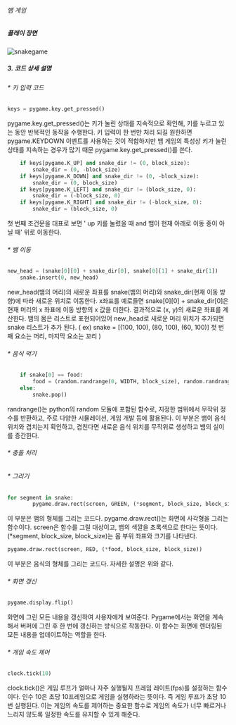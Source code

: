 ###### 뱀 게임

##### 플레이 장면
![snakegame](https://github.com/user-attachments/assets/48bf7e39-2f7c-4298-b6bd-4cd04d267937)

##### 3. 코드 상세 설명

###### * 키 입력 코드
```python
keys = pygame.key.get_pressed()
```
pygame.key.get_pressed()는 키가 눌린 상태를 지속적으로 확인해, 키를 누르고 있는 동안 반복적인 동작을 수행한다. 키 입력이 한 번만 처리 되길 원한하면 pygame.KEYDOWN 이벤트를 사용하는 것이 적합하지만 뱀 게임의 특성상 키가 눌린 상태를 지속하는 경우가 많기 때문 pygame.key.get_pressed()를 쓴다.

```python
    if keys[pygame.K_UP] and snake_dir != (0, block_size):
        snake_dir = (0, -block_size)
    if keys[pygame.K_DOWN] and snake_dir != (0, -block_size):
        snake_dir = (0, block_size)
    if keys[pygame.K_LEFT] and snake_dir != (block_size, 0):
        snake_dir = (-block_size, 0)
    if keys[pygame.K_RIGHT] and snake_dir != (-block_size, 0):
        snake_dir = (block_size, 0)
```
첫 번째 조건문을 대표로 보면 ' up 키를 눌렀을 때 and 뱀이 현재 아래로 이동 중이 아닐 때' 위로 이동한다.

###### * 뱀 이동
```python
new_head = (snake[0][0] + snake_dir[0], snake[0][1] + snake_dir[1])
    snake.insert(0, new_head)
```
new_head(뱀의 머리)의 새로운 좌표를 snake(뱀의 머리)와 snake_dir(현재 이동 방향)에 따라 새로운 위치로 이동한다. x좌표를 예로들면 snake[0][0] + snake_dir[0]은 현재 머리의 x 좌표에 이동 방향의 x 값을 더한다. 결과적으로 (x, y)의 새로운 좌표를 계산한다. 뱀의 몸은 리스트로 표현되어있어 new_head로 새로운 머리 위치가 추가되면 snake 리스트가 추가 된다. ( ex) snake = [(100, 100), (80, 100), (60, 100)] 첫 번째 요소는 머리, 마지막 요소는 꼬리 )

###### * 음식 먹기
```python
    if snake[0] == food:
        food = (random.randrange(0, WIDTH, block_size), random.randrange(0, HEIGHT, block_size))
    else:
        snake.pop()
```
randrange()는 python의 random 모듈에 포함된 함수로, 지정한 범위에서 무작위 정수를 반환하고, 주로 다양한 시뮬레이션, 게임 개발 등에 활용된다. 이 부분은 뱀이 음식 위치와 겹치는지 확인하고, 겹친다면 새로운 음식 위치를 무작위로 생성하고 뱀의 실이를 증간한다. 

###### * 충돌 처리


###### * 그리기
```python
for segment in snake:
        pygame.draw.rect(screen, GREEN, (*segment, block_size, block_size))
```
이 부분은 뱀의 형체를 그리는 코드다. pygame.draw.rect()는 화면에 사각형을 그리는 함수이다. screen은 함수를 그릴 대상이고, 뱀의 색깔을 초록색으로 한다는 뜻이다. (*segment, block_size, block_size)는 몸 부위 좌표와 크기를 나타낸다. 
```python
pygame.draw.rect(screen, RED, (*food, block_size, block_size))
```
이 부분은 음식의 형체를 그리는 코드다. 자세한 설명은 위와 같다.

###### * 화면 갱신
```python
pygame.display.flip()
```
화면에 그린 모든 내용을 갱신하여 사용자에게 보여준다. Pygame에서는 화면을 계속해서 버퍼에 그린 후 한 번에 갱신하는 방식으로 작동한다. 이 함수는 화면에 렌더링된 모든 내용을 업데이트하는 역할을 한다.

###### * 게임 속도 제어
```python
clock.tick(10)
```
clock.tick()은 게임 루프가 얼마나 자주 실행될지 프레임 레이트(fps)를 설정하는 함수이다. 인수 10은 초당 10프레임으로 게임을 실행하라는 뜻이다. 즉 게임 루프가 초당 10번 실행된다. 이는 게임의 속도를 제어하는 중요한 함수로 게임의 속도가 너무 빠르거나 느리지 않도록 일정한 속도를 유지할 수 있게 해준다.
